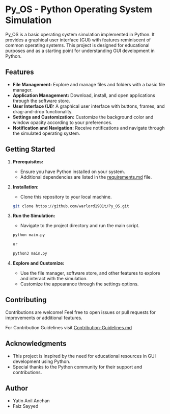 # Py_OS - Python Operating System Simulation

Py_OS is a basic operating system simulation implemented in Python. It provides a graphical user interface (GUI) with features reminiscent of common operating systems. This project is designed for educational purposes and as a starting point for understanding GUI development in Python.

## Features

- **File Management:** Explore and manage files and folders with a basic file manager.
- **Application Management:** Download, install, and open applications through the software store.
- **User Interface (UI):** A graphical user interface with buttons, frames, and drag-and-drop functionality.
- **Settings and Customization:** Customize the background color and window opacity according to your preferences.
- **Notification and Navigation:** Receive notifications and navigate through the simulated operating system.

## Getting Started

1. **Prerequisites:**
   - Ensure you have Python installed on your system.
   - Additional dependencies are listed in the [requirements.md](https://github.com/warlord1901t/Py_OS/blob/main/requirements.md) file.

2. **Installation:**
   - Clone this repository to your local machine.

   ```bash
   git clone https://github.com/warlord1901t/Py_OS.git

3. **Run the Simulation:**
   - Navigate to the project directory and run the main script.

   ```bash
   python main.py
   
   or
   
   python3 main.py

4. **Explore and Customize:**
   - Use the file manager, software store, and other features to explore and interact with the simulation.
   - Customize the appearance through the settings options.
  
     
## Contributing
Contributions are welcome! Feel free to open issues or pull requests for improvements or additional features.

For Contribution Guidelines visit [Contribution-Guidelines.md](https://github.com/warlord1901t/Py_OS/blob/main/Contribution-Guidelines.md)

## Acknowledgments
- This project is inspired by the need for educational resources in GUI development using Python.
- Special thanks to the Python community for their support and contributions.


## Author
- Yatin Anil Anchan
- Faiz Sayyed   

